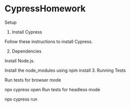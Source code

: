 # CypressHomework
Setup
1. Install Cypress

Follow these instructions to install Cypress.

2. Dependencies

Install Node.js.

Install the node_modules using
npm install
3. Running Tests

Run tests for browser mode

npx cypress open
Run tests for headless mode

npx cypress run

